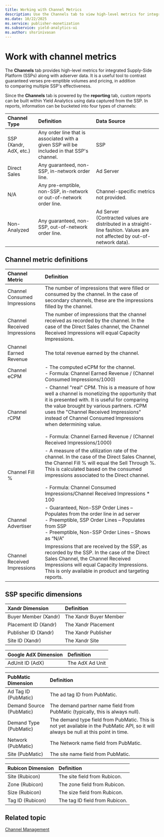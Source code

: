 ```yaml
---
title: Working with Channel Metrics
description: Use the Channels tab to view high-level metrics for integrated supply-side platform along with the adserver data.
ms.date: 10/22/2025
ms.service: publisher-monetization
ms.subservice: yield-analytics-ui
ms.author: shsrinivasan
---
```


# Work with channel metrics

The **Channels** tab provides high-level metrics for integrated Supply-Side Platform (SSPs) along with adserver data. It is a useful tool to contrast guaranteed verses pre-emptible volumes and pricing, in addition to comparing multiple SSP's effectiveness.

Since the **Channels** tab is powered by the **reporting** tab, custom reports can be built within Yield Analytics using data captured from the SSP. In reports, information can be bucketed into four types of channels:

| Channel Type | Definition | Data Source |
|:---|:---|:---|
| SSP (Xandr, AdX, etc.) | Any order line that is associated with a given SSP will be included in that SSP's channel. | SSP |
| Direct Sales | Any guaranteed, non-SSP, in-network order line. | Ad Server |
| N/A | Any pre-emptible, non-SSP, in-network or out-of-network order line. | Channel-specific metrics not provided. |
| Non-Analyzed | Any guaranteed, non-SSP, out-of-network order line. | Ad Server <br> (Contracted values are distributed in a straight-line fashion. Values are not affected by out-of-network data). |

## Channel metric definitions

| Channel Metric | Definition |
|:---|:---|
| Channel Consumed Impressions | The number of impressions that were filled or consumed by the channel. In the case of secondary channels, these are the impressions filled by the channel. |
| Channel Received Impressions | The number of impressions that the channel received as recorded by the channel. In the case of the Direct Sales channel, the Channel Received Impressions will equal Capacity Impressions. |
| Channel Earned Revenue | The total revenue earned by the channel. |
| Channel eCPM | - The computed eCPM for the channel.<br> - Formula: Channel Earned Revenue / (Channel Consumed Impressions/1000) |
| Channel rCPM | - Channel "real" CPM. This is a measure of how well a channel is monetizing the opportunity that it is presented with. It is useful for comparing the value brought by various partners. rCPM uses the "Channel Received Impressions" instead of Channel Consumed Impressions when determining value. <br><br> - Formula: Channel Earned Revenue / (Channel Received Impressions/1000) |
| Channel Fill % | - A measure of the utilization rate of the channel. In the case of the Direct Sales Channel, the Channel Fill % will equal the Sell Through %. This is calculated based on the consumed impressions associated to the Direct channel.<br><br> - Formula: Channel Consumed Impressions/Channel Received Impressions * 100 |
| Channel Advertiser | - Guaranteed, Non-SSP Order Lines – Populates from the order line in ad server <br> - Preemptible, SSP Order Lines – Populates from SSP <br>  - Preemptible, Non-SSP Order Lines – Shows as “N/A” |
| Channel Received Impressions | Impressions that are received by the SSP, as recorded by the SSP. In the case of the Direct Sales Channel, the Channel Received Impressions will equal Capacity Impressions. This is only available in product and targeting reports. |

## SSP specific dimensions

| Xandr Dimension |  Definition |
|:---|:---|
| Buyer Member (Xandr) | The Xandr Buyer Member |
| Placement ID (Xandr) | The Xandr Placement |
| Publisher ID (Xandr) | The Xandr Publisher |
| Site ID (Xandr) | The Xandr Site |

| Google AdX Dimension | Definition |
|:---|:---|
| AdUnit ID (AdX) | The AdX Ad Unit |

| PubMatic Dimension | Definition |
|:---|:---|
| Ad Tag ID (PubMatic) | The ad tag ID from PubMatic. |
| Demand Source (PubMatic) | The demand partner name field from PubMatic (typically, this is always null). |
| Demand Type (PubMatic) | The demand type field from PubMatic. This is not yet available in the PubMatic API, so it will always be null at this point in time. |
| Network (PubMatic) | The Network name field from PubMatic. |
| Site (PubMatic) | The site name field from PubMatic. |

| Rubicon Dimension | Definition |
|:---|:---|
| Site (Rubicon) | The site field from Rubicon. |
| Zone (Rubicon) | The zone field from Rubicon. |
| Size (Rubicon) | The size field from Rubicon. |
| Tag ID (Rubicon) | The tag ID field from Rubicon. |

## Related topic

[Channel Management](./channel-management.md)
